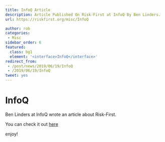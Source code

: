 ```yaml
---
title: InfoQ Article
description: Article Published On Risk-First at InfoQ By Ben Linders.
url: https://riskfirst.org/misc/InfoQ

author: rob
categories:
 - Misc
sidebar_order: 6
featured: 
  class: bg1
  element: '<interface>InfoQ</interface>'
redirect_from: 
 - /post/news/2019/06/19/InfoQ
 - /2019/06/19/InfoQ
tweet: yes
---
```


# InfoQ

Ben Linders at InfoQ wrote an article about Risk-First.  

You can check it out [here](https://www.infoq.com/articles/book-review-risk-free-software-development/)

enjoy!